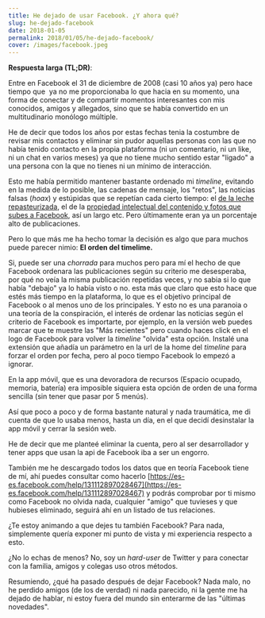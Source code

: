 ```yaml
---
title: He dejado de usar Facebook. ¿Y ahora qué?
slug: he-dejado-facebook 
date: 2018-01-05
permalink: 2018/01/05/he-dejado-facebook/
cover: /images/facebook.jpeg
---
```


**Respuesta larga (TL;DR)**:

Entre en Facebook el 31 de diciembre de 2008 (casi 10 años ya) pero hace tiempo que  ya no me proporcionaba lo que hacia en su momento, una forma de conectar y de compartir momentos interesantes con mis conocidos, amigos y allegados, sino que se había convertido en un multitudinario monólogo múltiple.

He de decir que todos los años por estas fechas tenia la costumbre de revisar mis contactos y eliminar sin pudor aquellas personas con las que no había tenido contacto en la propia plataforma (ni un comentario, ni un like, ni un chat en varios meses) ya que no tiene mucho sentido estar "ligado" a una persona con la que no tienes ni un mínimo de interacción.

Esto me había permitido mantener bastante ordenado mi _timeline_, evitando en la medida de lo posible, las cadenas de mensaje, los "retos", las noticias falsas (_hoax_) y estúpidas que se repetían cada cierto tiempo: el [de la leche repasteurizada](https://cienciaycampo.wordpress.com/2011/05/01/el-hoax-de-la-leche-repasteurizada/), el de la [propiedad intelectual del contenido y fotos que subes a Facebook](https://www.elconfidencial.com/tecnologia/2012-11-27/no-molestes-ni-facebook-ha-cambiado-las-condiciones-ni-tu-mensaje-sirve-para-nada_769037/), así un largo etc. Pero últimamente eran ya un porcentaje alto de publicaciones.

Pero lo que más me ha hecho tomar la decisión es algo que para muchos puede parecer nimio: **El orden del timelime.**

Si, puede ser una _chorrada_ para muchos pero para mí el hecho de que Facebook ordenara las publicaciones según su criterio me desesperaba, por qué no veía la misma publicación repetidas veces, y no sabia si lo que había "debajo" ya lo había visto o no. esta más que claro que esto hace que estés más tiempo en la plataforma, lo que es el objetivo principal de Facebook o al menos uno de los principales. Y esto no es una paranoia o una teoría de la conspiración, el interés de ordenar las noticias según el criterio de Facebook es importarte, por ejemplo, en la versión web puedes marcar que te muestre las "Más recientes" pero cuando haces click en el logo de Facebook para volver la _timeline_ "olvida" esta opción. Instalé una extensión que añadía un parámetro en la url de la home del _timeline_ para forzar el orden por fecha, pero al poco tiempo Facebook lo empezó a ignorar.

En la app móvil, que es una devoradora de recursos (Espacio ocupado, memoria, batería) era imposible siquiera esta opción de orden de una forma sencilla (sin tener que pasar por 5 menús).

Así que poco a poco y de forma bastante natural y nada traumática, me di cuenta de que lo usaba menos, hasta un día, en el que decidí desinstalar la app móvil y cerrar la sesión web. 

He de decir que me planteé eliminar la cuenta, pero al ser desarrollador y tener apps que usan la api de Facebook iba a ser un engorro. 

También me he descargado todos los datos que en teoría Facebook tiene de mí, ahí puedes consultar como hacerlo [https://es-es.facebook.com/help/131112897028467](https://es-es.facebook.com/help/131112897028467) y podrás comprobar por ti mismo como Facebook no olvida nada, cualquier "amigo" que tuvieses y que hubieses eliminado, seguirá ahí en un listado de tus relaciones.

¿Te estoy animando a que dejes tu también Facebook? Para nada, simplemente quería exponer mi punto de vista y mi experiencia respecto a esto.

¿No lo echas de menos? No, soy un _hard-user_ de Twitter y para conectar con la familia, amigos y colegas uso otros métodos.

Resumiendo, ¿qué ha pasado después de dejar Facebook? Nada malo, no he perdido amigos (de los de verdad) ni nada parecido, ni la gente me ha dejado de hablar, ni estoy fuera del mundo sin enterarme de las "últimas novedades".
